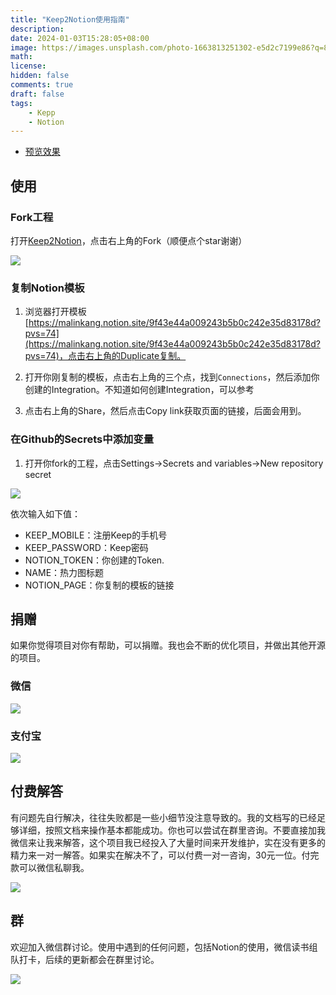 ```yaml
---
title: "Keep2Notion使用指南"
description: 
date: 2024-01-03T15:28:05+08:00
image: https://images.unsplash.com/photo-1663813251302-e5d2c7199e86?q=80&w=2660&auto=format&fit=crop&ixlib=rb-4.0.3&ixid=M3wxMjA3fDB8MHxwaG90by1wYWdlfHx8fGVufDB8fHx8fA%3D%3D
math: 
license: 
hidden: false
comments: true
draft: false
tags:
    - Kepp
    - Notion
---
```


* [预览效果](https://malinkang.notion.site/7c556041c7fd4e21a6713673b6168fd4?pvs=4)

## 使用


### Fork工程

打开[Keep2Notion](https://github.com/malinkang/keep2notion)，点击右上角的Fork（顺便点个star谢谢）

![](images/fork.jpg)


### 复制Notion模板

1. 浏览器打开模板[https://malinkang.notion.site/9f43e44a009243b5b0c242e35d83178d?pvs=74](https://malinkang.notion.site/9f43e44a009243b5b0c242e35d83178d?pvs=74)，点击右上角的Duplicate复制。

2. 打开你刚复制的模板，点击右上角的三个点，找到`Connections`，然后添加你创建的Integration。不知道如何创建Integration，可以参考

3. 点击右上角的Share，然后点击Copy link获取页面的链接，后面会用到。



### 在Github的Secrets中添加变量

1. 打开你fork的工程，点击Settings->Secrets and variables->New repository secret

![](images/secret.jpg)

依次输入如下值：

* KEEP_MOBILE：注册Keep的手机号
* KEEP_PASSWORD：Keep密码
* NOTION_TOKEN：你创建的Token.
* NAME：热力图标题
* NOTION_PAGE：你复制的模板的链接


## 捐赠

如果你觉得项目对你有帮助，可以捐赠。我也会不断的优化项目，并做出其他开源的项目。

### 微信


![](images/wechat.jpg)

### 支付宝

![](images/alipay.jpg)

## 付费解答

有问题先自行解决，往往失败都是一些小细节没注意导致的。我的文档写的已经足够详细，按照文档来操作基本都能成功。你也可以尝试在群里咨询。不要直接加我微信来让我来解答，这个项目我已经投入了大量时间来开发维护，实在没有更多的精力来一对一解答。如果实在解决不了，可以付费一对一咨询，30元一位。付完款可以微信私聊我。

![](images/wexin.jpg)


## 群

欢迎加入微信群讨论。使用中遇到的任何问题，包括Notion的使用，微信读书组队打卡，后续的更新都会在群里讨论。


![](https://drive.malinkang.com/api/raw/?path=/Images/group.jpg)

